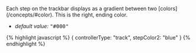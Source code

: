 <p class="b20" markdown="1">
	Each step on the trackbar displays as a gradient between two [colors](/concepts/#color). This is the right, ending color.
</p>

* _default value:_ <samp class="string">"#000"</samp>

{% highlight javascript %}
{ controllerType: "track", stepColor2: "blue" }
{% endhighlight %}